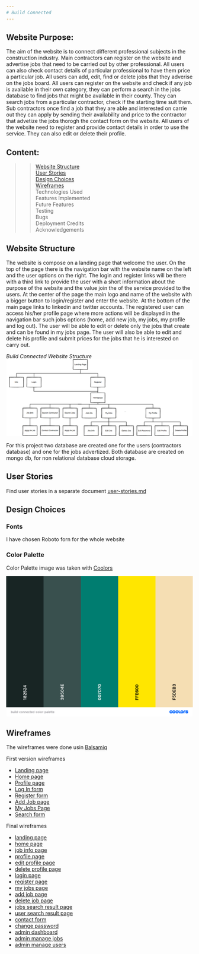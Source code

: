 ```yaml
---
# Build Connected
---
```

## Website Purpose:
The aim of the website is to connect different professional subjects in the construction industry. Main contractors can register on the website and advertise jobs that need to be carried out by other professional. All users can also check contact details of particular professional to have them price a particular job. All users can add, edit, find or delete jobs that they adverise on the jobs board.
All users can register on the website and check if any job is available in their own category, they can perform a search in the jobs database to find jobs that might be available in their county. They can search jobs from a particular contractor, check if the starting time suit them. Sub contractors once find a job that they are able and interested on carrie out they can apply by sending their availability and price to the contractor that advetize the jobs thorogh the contact form on the website.
All users of the website need to register and provide contact details in order to use the service. They can also edit or delete their profile.


## Content:
>> [Website Structure](#website-structure)  
>> [User Stories](#user-stories)  
>> [Design Choices](#design-choices)   
>> [Wireframes](#wireframes)   
>> Technologies Used  
>> Features Implemented  
>> Future Features  
>> Testing  
>> Bugs  
>> Deployment 
>> Credits  
>> Acknowledgements

## Website Structure

The website is compose on a landing page that welcome the user. On the top of the page there is the navigation bar with the website name on the left and the user options on the right. The login and register links will be there with a third link to provide the user with a short information about the purpose of the website and the value join the of the service provided to the users. At the center of the page the main logo and name of the website with a bigger button to login/register and enter the website.
At the bottom of the main page links to linkedin and twitter accounts.
The registered user can access his/her profile page where more actions will be displayed in the navigation bar such jobs options (home, add new job, my jobs, my profile and log out). The user will be able to edit or delete only the jobs that create and can be found in my jobs page. 
The user will also be able to edit and delete his profile and submit prices for the jobs that he is interested on carry out.  

*Build Connected Website Structure*
![](./lib/static/docs/website-structure.png)

For this project two database are created one for the users (contractors database) and one for the jobs advertized. Both database are created on mongo db, for non relational database cloud storage.

## User Stories  

Find user stories in a separate document [user-stories.md](./lib/static/docs/user-stories.md)

## Design Choices

### Fonts  
I have chosen Roboto forn for the whole website
### Color Palette  
Color Palette image was taken with [Coolors](https://coolors.co/)  

![](./lib/static/docs/build-connected-color-palette.png) 

## Wireframes
The wireframes were done usin [Balsamiq](https://balsamiq.com/)

First version wireframes

- [Landing page](./lib/static/docs/wireframes/first-version/landing-page.png)
- [Home page](./lib/static/docs/wireframes/first-version/homepage.png)
- [Profile page](./lib/static/docs/wireframes/first-version/profile-page.png)
- [Log In form](./lib/static/docs/wireframes/first-version/log-in-form.png)  
- [Register form](./lib/static/docs/wireframes/first-version/register-form.png) 
- [Add Job page](./lib/static/docs/wireframes/first-version/add-job-page.png)  
- [My Jobs Page](./lib/static/docs/wireframes/first-version/my-jobs-page.png)
- [Search form](./lib/static/docs/wireframes/first-version/perform-search.png)  

Final wireframes

- [landing page](./lib/static/docs/wireframes/final-version/updated-landing-page.png)  
- [home page](./lib/static/docs/wireframes/final-version/updated-homepage.png)
- [job info page](./lib/static/docs/wireframes/final-version/job-info.png)
- [profile page](./lib/static/docs/wireframes/final-version/updated-profile-page.png)
- [edit profile page](./lib/static/docs/wireframes/final-version/edit-profile.png)  
- [delete profile page](./lib/static/docs/wireframes/final-version/delete-profile-page.png)
- [login page](./lib/static/docs/wireframes/final-version/updated-login-page.png)  
- [register page](./lib/static/docs/wireframes/final-version/updated-register-page.png)
- [my jobs page](./lib/static/docs/wireframes/final-version/updated-my-jobs.png)
- [add job page](./lib/static/docs/wireframes/final-version/updated-add-job-page.png)
- [delete job page](./lib/static/docs/wireframes/final-version/delete-job-page.png)  
- [jobs search result page](./lib/static/docs/wireframes/final-version/jobs-search-result.png)
- [user search result page](./lib/static/docs/wireframes/final-version/user-search-result.png)  
- [contact form](./lib/static/docs/wireframes/final-version/contact-form.png) 
- [change password](./lib/static/docs/wireframes/final-version/change-password.png)
- [admin dashboard](./lib/static/docs/wireframes/final-version/admin-dashboard.png)  
- [admin manage jobs](./lib/static/docs/wireframes/final-version/admin-manage-jobs.png)  
- [admin manage users](./lib/static/docs/wireframes/final-version/admin-manage-users.png) 




